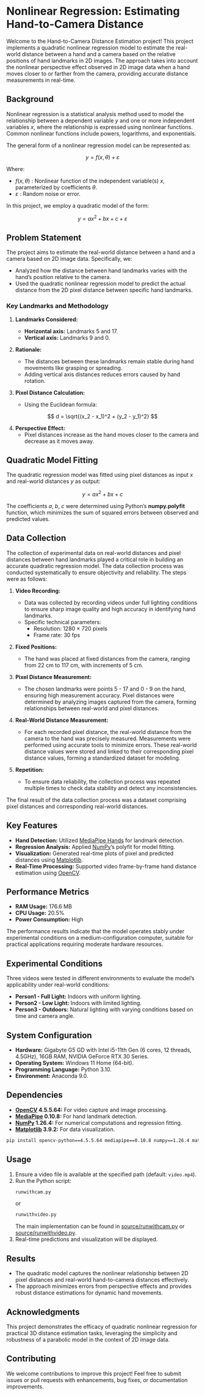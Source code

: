 # Nonlinear Regression: Estimating Hand-to-Camera Distance

Welcome to the Hand-to-Camera Distance Estimation project! This project implements a quadratic nonlinear regression model to estimate the real-world distance between a hand and a camera based on the relative positions of hand landmarks in 2D images. The approach takes into account the nonlinear perspective effect observed in 2D image data when a hand moves closer to or farther from the camera, providing accurate distance measurements in real-time.

## Background

Nonlinear regression is a statistical analysis method used to model the relationship between a dependent variable $y$ and one or more independent variables $x$, where the relationship is expressed using nonlinear functions. Common nonlinear functions include powers, logarithms, and exponentials. 

The general form of a nonlinear regression model can be represented as:

$$
y = f(x, \theta) + \varepsilon
$$

Where:
- $f(x, \theta)$ : Nonlinear function of the independent variable(s) $x$, parameterized by coefficients $\theta$.
- $\varepsilon$ : Random noise or error.

In this project, we employ a quadratic model of the form:

$$
y = a x^2 + b x + c + \varepsilon
$$

## Problem Statement

The project aims to estimate the real-world distance between a hand and a camera based on 2D image data. Specifically, we:
- Analyzed how the distance between hand landmarks varies with the hand’s position relative to the camera.
- Used the quadratic nonlinear regression model to predict the actual distance from the 2D pixel distance between specific hand landmarks.

### Key Landmarks and Methodology
1. **Landmarks Considered:**
   - **Horizontal axis:** Landmarks 5 and 17.
   - **Vertical axis:** Landmarks 9 and 0.

2. **Rationale:**
   - The distances between these landmarks remain stable during hand movements like grasping or spreading.
   - Adding vertical axis distances reduces errors caused by hand rotation.

3. **Pixel Distance Calculation:**
   - Using the Euclidean formula:

$$
d = \sqrt{(x_2 - x_1)^2 + (y_2 - y_1)^2}
$$

4. **Perspective Effect:**
   - Pixel distances increase as the hand moves closer to the camera and decrease as it moves away.

## Quadratic Model Fitting

The quadratic regression model was fitted using pixel distances as input $x$ and real-world distances $y$ as output:

$$
y = a x^2 + b x + c
$$

The coefficients $a$, $b$, $c$ were determined using Python’s **numpy.polyfit** function, which minimizes the sum of squared errors between observed and predicted values.

## Data Collection

The collection of experimental data on real-world distances and pixel distances between hand landmarks played a critical role in building an accurate quadratic regression model. The data collection process was conducted systematically to ensure objectivity and reliability. The steps were as follows:

1. **Video Recording:**
   - Data was collected by recording videos under full lighting conditions to ensure sharp image quality and high accuracy in identifying hand landmarks.
   - Specific technical parameters:
     - Resolution: 1280 × 720 pixels
     - Frame rate: 30 fps

2. **Fixed Positions:**
   - The hand was placed at fixed distances from the camera, ranging from 22 cm to 117 cm, with increments of 5 cm.

3. **Pixel Distance Measurement:**
   - The chosen landmarks were points 5 - 17 and 0 - 9 on the hand, ensuring high measurement accuracy. Pixel distances were determined by analyzing images captured from the camera, forming relationships between real-world and pixel distances.

4. **Real-World Distance Measurement:**
   - For each recorded pixel distance, the real-world distance from the camera to the hand was precisely measured. Measurements were performed using accurate tools to minimize errors. These real-world distance values were stored and linked to their corresponding pixel distance values, forming a standardized dataset for modeling.

5. **Repetition:**
   - To ensure data reliability, the collection process was repeated multiple times to check data stability and detect any inconsistencies.

The final result of the data collection process was a dataset comprising pixel distances and corresponding real-world distances.

## Key Features
- **Hand Detection:** Utilized [MediaPipe Hands](https://developers.google.com/mediapipe/solutions/vision/hand_landmarker) for landmark detection.
- **Regression Analysis:** Applied [NumPy](https://numpy.org)’s polyfit for model fitting.
- **Visualization:** Generated real-time plots of pixel and predicted distances using [Matplotlib](https://matplotlib.org).
- **Real-Time Processing:** Supported video frame-by-frame hand distance estimation using [OpenCV](https://opencv.org).

## Performance Metrics
- **RAM Usage:** 176.6 MB
- **CPU Usage:** 20.5%
- **Power Consumption:** High

The performance results indicate that the model operates stably under experimental conditions on a medium-configuration computer, suitable for practical applications requiring moderate hardware resources.

## Experimental Conditions
Three videos were tested in different environments to evaluate the model’s applicability under real-world conditions:
- **Person1 - Full Light:** Indoors with uniform lighting.
- **Person2 - Low Light:** Indoors with limited lighting.
- **Person3 - Outdoors:** Natural lighting with varying conditions based on time and camera angle.

## System Configuration
- **Hardware:** Gigabyte G5 GD with Intel i5-11th Gen (6 cores, 12 threads, 4.5GHz), 16GB RAM, NVIDIA GeForce RTX 30 Series.
- **Operating System:** Windows 11 Home (64-bit).
- **Programming Language:** Python 3.10.
- **Environment:** Anaconda 9.0.

## Dependencies
- **[OpenCV](https://opencv.org/) 4.5.5.64:** For video capture and image processing.
- **[MediaPipe](https://developers.google.com/mediapipe) 0.10.8:** For hand landmark detection.
- **[NumPy](https://numpy.org/) 1.26.4:** For numerical computations and regression fitting.
- **[Matplotlib](https://matplotlib.org/) 3.9.2:** For data visualization.

```bash
pip install opencv-python==4.5.5.64 mediapipe==0.10.8 numpy==1.26.4 matplotlib==3.9.2
```

## Usage
1. Ensure a video file is available at the specified path (default: `video.mp4`).
2. Run the Python script:
   ```bash
   runwithcam.py
   ```
   or
   ```bash
   runwithvideo.py
   ```
   The main implementation can be found in [source/runwithcam.py](source/runwithcam.py) or [source/runwithvideo.py](source/runwithvideo.py).
3. Real-time predictions and visualization will be displayed.

## Results
- The quadratic model captures the nonlinear relationship between 2D pixel distances and real-world hand-to-camera distances effectively.
- The approach minimizes errors from perspective effects and provides robust distance estimations for dynamic hand movements.

## Acknowledgments
This project demonstrates the efficacy of quadratic nonlinear regression for practical 3D distance estimation tasks, leveraging the simplicity and robustness of a parabolic model in the context of 2D image data.

## Contributing
We welcome contributions to improve this project! Feel free to submit issues or pull requests with enhancements, bug fixes, or documentation improvements.
